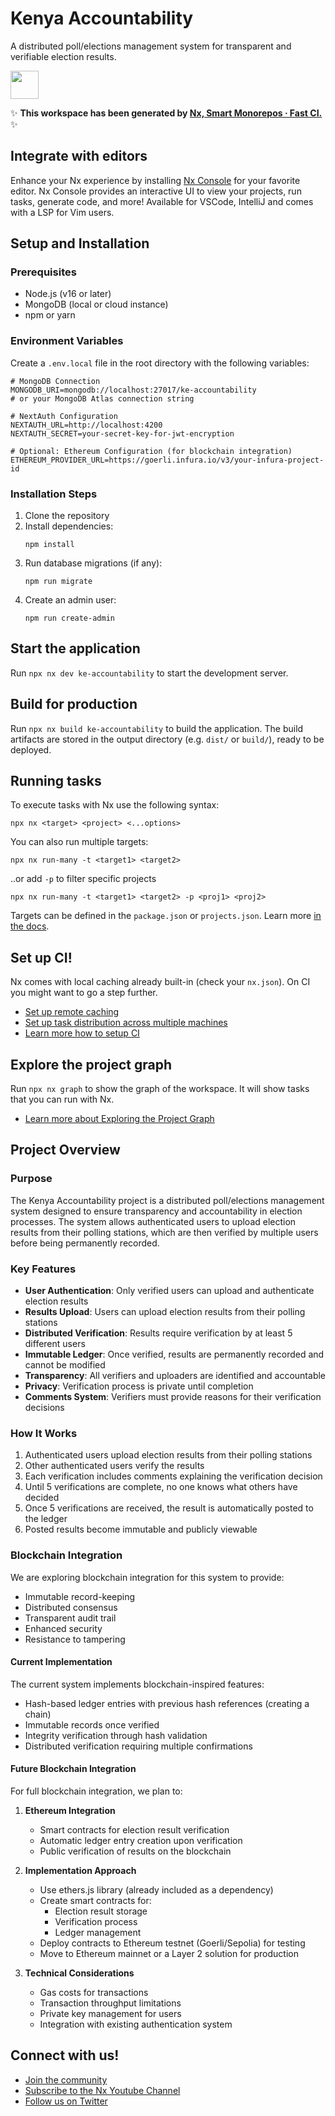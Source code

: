 # Kenya Accountability

A distributed poll/elections management system for transparent and verifiable election results.

<a alt="Nx logo" href="https://nx.dev" target="_blank" rel="noreferrer"><img src="https://raw.githubusercontent.com/nrwl/nx/master/images/nx-logo.png" width="45"></a>

✨ **This workspace has been generated by [Nx, Smart Monorepos · Fast CI.](https://nx.dev)** ✨

## Integrate with editors

Enhance your Nx experience by installing [Nx Console](https://nx.dev/nx-console) for your favorite editor. Nx Console
provides an interactive UI to view your projects, run tasks, generate code, and more! Available for VSCode, IntelliJ and
comes with a LSP for Vim users.

## Setup and Installation

### Prerequisites
- Node.js (v16 or later)
- MongoDB (local or cloud instance)
- npm or yarn

### Environment Variables
Create a `.env.local` file in the root directory with the following variables:
```
# MongoDB Connection
MONGODB_URI=mongodb://localhost:27017/ke-accountability
# or your MongoDB Atlas connection string

# NextAuth Configuration
NEXTAUTH_URL=http://localhost:4200
NEXTAUTH_SECRET=your-secret-key-for-jwt-encryption

# Optional: Ethereum Configuration (for blockchain integration)
ETHEREUM_PROVIDER_URL=https://goerli.infura.io/v3/your-infura-project-id
```

### Installation Steps
1. Clone the repository
2. Install dependencies:
   ```
   npm install
   ```
3. Run database migrations (if any):
   ```
   npm run migrate
   ```
4. Create an admin user:
   ```
   npm run create-admin
   ```

## Start the application

Run `npx nx dev ke-accountability` to start the development server.

## Build for production

Run `npx nx build ke-accountability` to build the application. The build artifacts are stored in the output directory (e.g. `dist/` or `build/`), ready to be deployed.

## Running tasks

To execute tasks with Nx use the following syntax:

```
npx nx <target> <project> <...options>
```

You can also run multiple targets:

```
npx nx run-many -t <target1> <target2>
```

..or add `-p` to filter specific projects

```
npx nx run-many -t <target1> <target2> -p <proj1> <proj2>
```

Targets can be defined in the `package.json` or `projects.json`. Learn more [in the docs](https://nx.dev/features/run-tasks).

## Set up CI!

Nx comes with local caching already built-in (check your `nx.json`). On CI you might want to go a step further.

- [Set up remote caching](https://nx.dev/features/share-your-cache)
- [Set up task distribution across multiple machines](https://nx.dev/nx-cloud/features/distribute-task-execution)
- [Learn more how to setup CI](https://nx.dev/recipes/ci)

## Explore the project graph

Run `npx nx graph` to show the graph of the workspace.
It will show tasks that you can run with Nx.

- [Learn more about Exploring the Project Graph](https://nx.dev/core-features/explore-graph)

## Project Overview

### Purpose
The Kenya Accountability project is a distributed poll/elections management system designed to ensure transparency and accountability in election processes. The system allows authenticated users to upload election results from their polling stations, which are then verified by multiple users before being permanently recorded.

### Key Features
- **User Authentication**: Only verified users can upload and authenticate election results
- **Results Upload**: Users can upload election results from their polling stations
- **Distributed Verification**: Results require verification by at least 5 different users
- **Immutable Ledger**: Once verified, results are permanently recorded and cannot be modified
- **Transparency**: All verifiers and uploaders are identified and accountable
- **Privacy**: Verification process is private until completion
- **Comments System**: Verifiers must provide reasons for their verification decisions

### How It Works
1. Authenticated users upload election results from their polling stations
2. Other authenticated users verify the results
3. Each verification includes comments explaining the verification decision
4. Until 5 verifications are complete, no one knows what others have decided
5. Once 5 verifications are received, the result is automatically posted to the ledger
6. Posted results become immutable and publicly viewable

### Blockchain Integration
We are exploring blockchain integration for this system to provide:
- Immutable record-keeping
- Distributed consensus
- Transparent audit trail
- Enhanced security
- Resistance to tampering

#### Current Implementation
The current system implements blockchain-inspired features:
- Hash-based ledger entries with previous hash references (creating a chain)
- Immutable records once verified
- Integrity verification through hash validation
- Distributed verification requiring multiple confirmations

#### Future Blockchain Integration
For full blockchain integration, we plan to:

1. **Ethereum Integration**
   - Smart contracts for election result verification
   - Automatic ledger entry creation upon verification
   - Public verification of results on the blockchain

2. **Implementation Approach**
   - Use ethers.js library (already included as a dependency)
   - Create smart contracts for:
     - Election result storage
     - Verification process
     - Ledger management
   - Deploy contracts to Ethereum testnet (Goerli/Sepolia) for testing
   - Move to Ethereum mainnet or a Layer 2 solution for production

3. **Technical Considerations**
   - Gas costs for transactions
   - Transaction throughput limitations
   - Private key management for users
   - Integration with existing authentication system

## Connect with us!

- [Join the community](https://nx.dev/community)
- [Subscribe to the Nx Youtube Channel](https://www.youtube.com/@nxdevtools)
- [Follow us on Twitter](https://twitter.com/nxdevtools)
